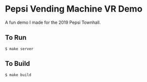 # Pepsi Vending Machine VR Demo

A fun demo I made for the 2019 Pepsi Townhall.

## To Run

```
$ make server
```


## To Build
```
$ make build
```
